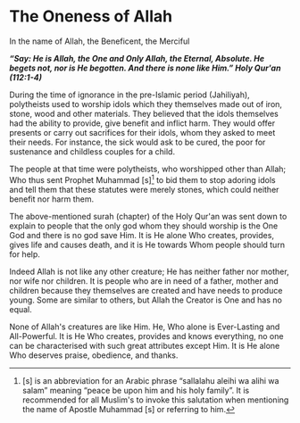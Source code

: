 The Oneness of Allah
====================

In the name of Allah, the Beneficent, the Merciful

***“Say: He is Allah, the One and Only Allah, the Eternal, Absolute. He
begets not, nor is He begotten. And there is none like Him.” Holy Qur'an
(112:1-4)***

During the time of ignorance in the pre-Islamic period (Jahiliyah),
polytheists used to worship idols which they themselves made out of
iron, stone, wood and other materials. They believed that the idols
themselves had the ability to provide, give benefit and inflict harm.
They would offer presents or carry out sacrifices for their idols, whom
they asked to meet their needs. For instance, the sick would ask to be
cured, the poor for sustenance and childless couples for a child.

The people at that time were polytheists, who worshipped other than
Allah; Who thus sent Prophet Muhammad [s][^1] to bid them to stop
adoring idols and tell them that these statutes were merely stones,
which could neither benefit nor harm them.

The above-mentioned surah (chapter) of the Holy Qur'an was sent down to
explain to people that the only god whom they should worship is the One
God and there is no god save Him. It is He alone Who creates, provides,
gives life and causes death, and it is He towards Whom people should
turn for help.

Indeed Allah is not like any other creature; He has neither father nor
mother, nor wife nor children. It is people who are in need of a father,
mother and children because they themselves are created and have needs
to produce young. Some are similar to others, but Allah the Creator is
One and has no equal.

None of Allah's creatures are like Him. He, Who alone is Ever-Lasting
and All-Powerful. It is He Who creates, provides and knows everything,
no one can be characterised with such great attributes except Him. It is
He alone Who deserves praise, obedience, and thanks.

[^1]: [s] is an abbreviation for an Arabic phrase “sallalahu aleihi wa
alihi wa salam” meaning “peace be upon him and his holy family”. It is
recommended for all Muslim's to invoke this salutation when mentioning
the name of Apostle Muhammad [s] or referring to him.


